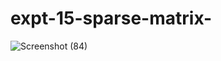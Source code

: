 # expt-15-sparse-matrix-
![Screenshot (84)](https://github.com/DikshaMeena03/expt-15-sparse-matrix-/assets/148327414/262e1f85-c188-43a1-b29b-35ee76fbb6ab)
